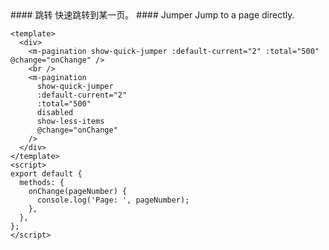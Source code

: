 <cn>
#### 跳转
快速跳转到某一页。
</cn>

<us>
#### Jumper
Jump to a page directly.
</us>

```vue
<template>
  <div>
    <m-pagination show-quick-jumper :default-current="2" :total="500" @change="onChange" />
    <br />
    <m-pagination
      show-quick-jumper
      :default-current="2"
      :total="500"
      disabled
      show-less-items
      @change="onChange"
    />
  </div>
</template>
<script>
export default {
  methods: {
    onChange(pageNumber) {
      console.log('Page: ', pageNumber);
    },
  },
};
</script>
```
